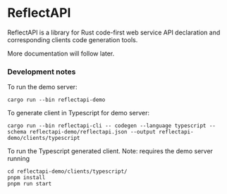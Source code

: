 # ReflectAPI

ReflectAPI is a library for Rust code-first web service API declaration and corresponding clients code generation tools.

More documentation will follow later.


### Development notes

To run the demo server:
```
cargo run --bin reflectapi-demo
```

To generate client in Typescript for demo server:
```
cargo run --bin reflectapi-cli -- codegen --language typescript --schema reflectapi-demo/reflectapi.json --output reflectapi-demo/clients/typescript
```

To run the Typescript generated client. Note: requires the demo server running
```
cd reflectapi-demo/clients/typescript/
pnpm install
pnpm run start
```
